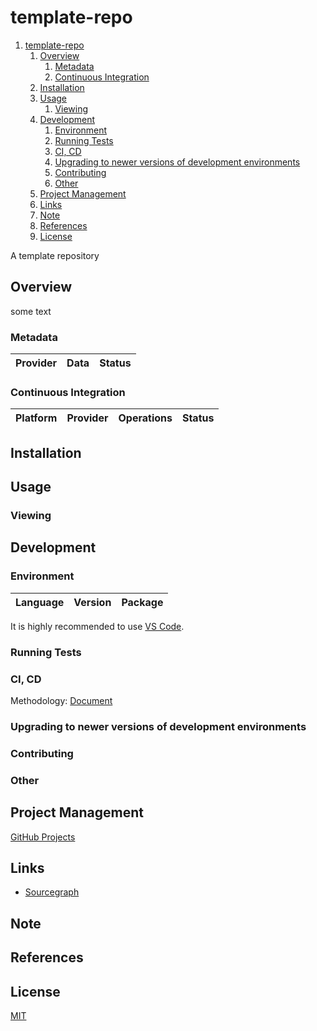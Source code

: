 # template-repo

1. [template-repo](#template-repo)
   1. [Overview](#overview)
      1. [Metadata](#metadata)
      2. [Continuous Integration](#continuous-integration)
   2. [Installation](#installation)
   3. [Usage](#usage)
      1. [Viewing](#viewing)
   4. [Development](#development)
      1. [Environment](#environment)
      2. [Running Tests](#running-tests)
      3. [CI, CD](#ci-cd)
      4. [Upgrading to newer versions of development environments](#upgrading-to-newer-versions-of-development-environments)
      5. [Contributing](#contributing)
      6. [Other](#other)
   5. [Project Management](#project-management)
   6. [Links](#links)
   7. [Note](#note)
   8. [References](#references)
   9. [License](#license)

A template repository

## Overview

some text

### Metadata

| Provider | Data | Status |
| -------- | ---- | ------ |

### Continuous Integration

| Platform | Provider | Operations | Status |
| -------- | -------- | ---------- | ------ |

## Installation

## Usage

### Viewing

## Development

### Environment

| Language | Version | Package |
| -------- | ------- | ------- |

It is highly recommended to use [VS Code](https://code.visualstudio.com/).

### Running Tests

### CI, CD

Methodology: [Document](/documentation/development/ci-cd.md)

### Upgrading to newer versions of development environments

### Contributing

### Other

## Project Management

[GitHub Projects](https://github.com/manastalukdar/template-repo/projects)

## Links

- [Sourcegraph](https://sourcegraph.com/github.com/manastalukdar/template-repo/)

## Note

## References

## License

[MIT](https://github.com/manastalukdar/template-repo/blob/master/LICENSE)
